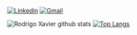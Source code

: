 [![Linkedin](https://img.shields.io/badge/-rodrigo-xavier-blue?style=flat-square&logo=Linkedin&logoColor=white&link=)]() 
[![Gmail](https://img.shields.io/badge/-rodrigomatiasxavier@gmail.com-c14438?style=flat-square&logo=Gmail&logoColor=white&link=mailto:rodrigomataisxavier@gmail.com)](mailto:rodrigomatiasxavier@gmail.com) 


![Rodrigo Xavier github stats](https://github-readme-stats.vercel.app/api?username=rodrigo-xavier&show_icons=true&theme=radical)
[![Top Langs](https://github-readme-stats.vercel.app/api/top-langs/?username=rodrigo-xavier&layout=compact)](https://github.com/rodrigo-xavier/github-readme-stats)

